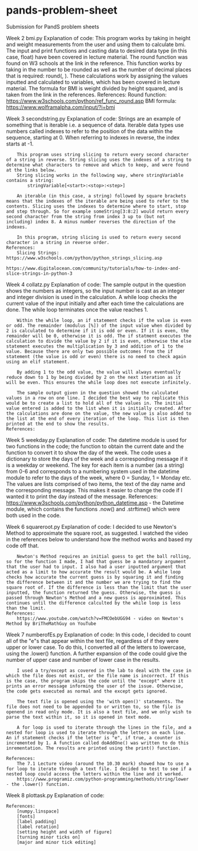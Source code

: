 # pands-problem-sheet
Submission for PandS problem sheets

Week 2 bmi.py 
    Explanation of code:
        This program works by taking in height and weight measurements from the user and using them to calculate bmi. The input and print functions and casting data to desired data type (in this case, float) have been covered in lecture material. The round function was found on W3 schools at the link in the reference. This function works by taking in the number to be rounded as well as the number of decimal places that is required: 
            round(<number>, <number of decimal places>). 
        These calculations work by assigning the values inputted and calculated to variables, which has been covered in lecture material. 
        The formula for BMI is weight divided by height squared, and is taken from the link in the references.
    References:
        Round function:     https://www.w3schools.com/python/ref_func_round.asp
        BMI formula:        https://www.wolframalpha.com/input/?i=bmi
        

Week 3 secondstring.py
    Explanation of code:
        Strings are an example of something that is iterable i.e. a sequence of data. Iterable data types use numbers called indexes to refer to the position of the data within the sequence, starting at 0. When referring to indexes in reverse, the index starts at -1. 
        
        This program uses string slicing to return every second character of a string in reverse. String slicing uses the indexes of a string to determine what characters to remove and which to keep, and were found at the links below. 
        String slicing works in the following way, where stringVariable contains a string:
            stringVariable[<start>:<stop>:<step>]
        
        An iterable (in this case, a string) followed by square brackets means that the indexes of the iterable are being used to refer to the contents. Slicing uses the indexes to determine where to start, stop and step through. So for example someString[3:8:2] would return every second character from the string from index 3 up to (but not including) index 8. A minus number reverses the direction of the indexes. 
        
        In this program, string slicing is used to return every second character in a string in reverse order.
    References:
        Slicing Strings:    https://www.w3schools.com/python/python_strings_slicing.asp
                            https://www.digitalocean.com/community/tutorials/how-to-index-and-slice-strings-in-python-3


Week 4 collatz.py
    Explanation of code:
        The sample output in the question shows the numbers as integers, so the input number is cast as an integer and integer division is used in the calculation. A while loop checks the current value of the input initially and after each time the calculations are done. The while loop terminates once the value reaches 1. 
        
        Within the while loop, an if statement checks if the value is even or odd. The remainder (modulus [%]) of the input value when divided by 2 is calculated to determine if it is odd or even. If it is even, the remainder will be 0, otherwise it is odd. The if statment executes the calculation to divide the value by 2 if it is even, otherwise the else statement executes the multiplication by 3 and addition of 1 to the value. Because there are only two possible outcomes from the if statement (the value is odd or even) there is no need to check again using an elif statement. 
        
        By adding 1 to the odd value, the value will always eventually reduce down to 1 by being divided by 2 on the next iteration as it will be even. This ensures the while loop does not execute infinitely. 
        
        The sample output given in the question showed the calculated values in a row on one line. I decided the best way to replicate this would be to create a list to hold all of the values in. The initial value entered is added to the list when it is initially created. After the calculations are done on the value, the new value is also added to the list at the end of every iteration of the loop. This list is then printed at the end to show the results.
    References:


Week 5 weekday.py
    Explanation of code:
        The datetime module is used for two functions in the code; the function to obtain the current date and the function to convert it to show the day of the week. The code uses a dictionary to store the days of the week and a corresponding message if it is a weekday or weekend. The key for each item is a number (as a string) from 0-6 and corresponds to a numbering system used in the datetime module to refer to the days of the week, where 0 = Sunday, 1 = Monday etc. The values are lists comprised of two items, the text of the day name and the corresponding message. This makes it easier to change the code if I wanted it to print the day instead of the message. 
    References:
        https://www.w3schools.com/python/python_datetime.asp - the Datetime module, which contains the functions .now() and .strftime() which were both used in the code.

Week 6 squareroot.py
    Explanation of code:
        I decided to use Newton's Method to approximate the square root, as suggested. I watched the video in the references below to understand how the method works and based my code off that.

        Newton's Method requires an initial guess to get the ball rolling, so for the function I made, I had that guess be a mandatory argument that the user had to input. I also had a user inputted argument that acted as a limit to how accurate the result would be. A while loop checks how accurate the current guess is by squaring it and finding the difference between it and the number we are trying to find the square root of. If the difference is less than the limit that the user inputted, the function returned the guess. Otherwise, the guess is passed through Newton's Method and a new guess is approximated. This continues until the difference calculted by the while loop is less than the limit. 
    References:
        https://www.youtube.com/watch?v=FMCOebUGG94 - video on Newton's Method by BriTheMathGuy on YouTube

Week 7 numberofEs.py
    Explanation of code:
        In this code, I decided to count all of the "e"s that appear within the text file, regardless of if they were upper or lower case. To do this, I converted all of the letters to lowercase, using the .lower() function. A further expansion of the code could give the number of upper case and number of lower case in the results. 

        I used a try/except as covered in the lab to deal with the case in which the file does not exist, or the file name is incorrect. If this is the case, the program skips the code until the "except" where it prints an error message informing the user of the issue. Otherwise, the code gets executed as normal and the except gets ignored.
        
        The text file is opened using the 'with open()' statements. The file does not need to be appended to or written to, so the file is openend in read only mode. It is also a text file, and we only wish to parse the text within it, so it is opened in text mode. 
        
        A for loop is used to iterate through the lines in the file, and a nested for loop is used to iterate through the letters on each line. An if statement checks if the letter is "e", if true, a counter is incremented by 1. A function called doAddOne() was written to do this inrementation. The results are printed using the print() function.
        
    References:
        The 7.1 Lecture video (around the 10.30 mark) showed how to use a for loop to iterate through a text file. I decided to test to see if a nested loop could access the letters within the line and it worked. 
        https://www.programiz.com/python-programming/methods/string/lower - the .lower() function.

Week 8 plottask.py
    Explanation of code:

    References:
        [numpy.linspace]
        [fonts]
        [label padding]
        [label rotation]
        [setting height and width of figure]
        [turning minor ticks on]
        [major and minor tick editing]